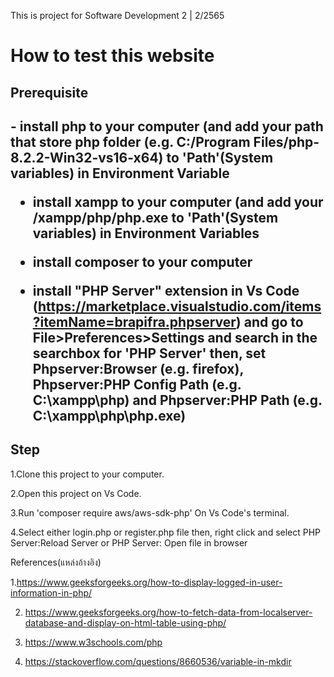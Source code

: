 This is project for Software Development 2 | 2/2565

<h1>How to test this website</h1>
<h2>Prerequisite<h2>
  - install php to your computer (and add your path that store php folder (e.g. C:/Program Files/php-8.2.2-Win32-vs16-x64) to 'Path'(System variables) 
  in Environment Variable
  
  
  - install xampp to your computer (and add your /xampp/php/php.exe to 'Path'(System variables) in Environment Variables 
  
  - install composer to your computer 
  
  - install "PHP Server" extension in Vs Code (https://marketplace.visualstudio.com/items?itemName=brapifra.phpserver) and go to File>Preferences>Settings and search in the searchbox for 'PHP Server' then, set Phpserver:Browser (e.g. firefox), Phpserver:PHP Config Path (e.g. C:\xampp\php) and Phpserver:PHP Path (e.g. C:\xampp\php\php.exe)


<h2>Step</h2>
  1.Clone this project to your computer.
  
  2.Open this project on Vs Code.
  
  3.Run 'composer require aws/aws-sdk-php' On Vs Code's terminal.
  
  4.Select either login.php or register.php file then, right click and select PHP Server:Reload Server or PHP Server: Open file in browser
  
  

References(แหล่งอ้างอิง)

1.https://www.geeksforgeeks.org/how-to-display-logged-in-user-information-in-php/

2. https://www.geeksforgeeks.org/how-to-fetch-data-from-localserver-database-and-display-on-html-table-using-php/

3. https://www.w3schools.com/php

4. https://stackoverflow.com/questions/8660536/variable-in-mkdir
